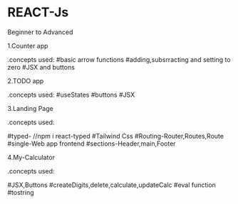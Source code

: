# REACT-Js
Beginner to Advanced

1.Counter app

.concepts used:
#basic arrow functions
#adding,subsrracting and setting to zero
#JSX and buttons

2.TODO app

.concepts used:
#useStates
#buttons
#JSX

3.Landing Page

.concepts used:

#typed- //npm i react-typed
#Tailwind Css
#Routing-Router,Routes,Route
#single-Web app frontend
#sections-Header,main,Footer

4.My-Calculator

.concepts used:

#JSX,Buttons
#createDigits,delete,calculate,updateCalc
#eval function
#tostring